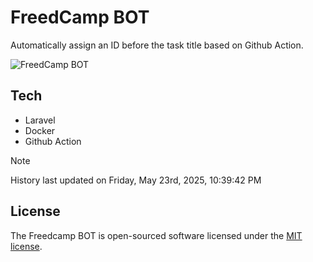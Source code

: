 # FreedCamp BOT

Automatically assign an ID before the task title based on Github Action.

![FreedCamp BOT](https://repository-images.githubusercontent.com/737932867/7d34798b-2680-471c-b089-a78a718d3d6a)

## Tech

- Laravel
- Docker
- Github Action

> [!NOTE]  
> History last updated on Friday, May 23rd, 2025, 10:39:42 PM

## License

The Freedcamp BOT is open-sourced software licensed under the [MIT license](https://opensource.org/licenses/MIT).
